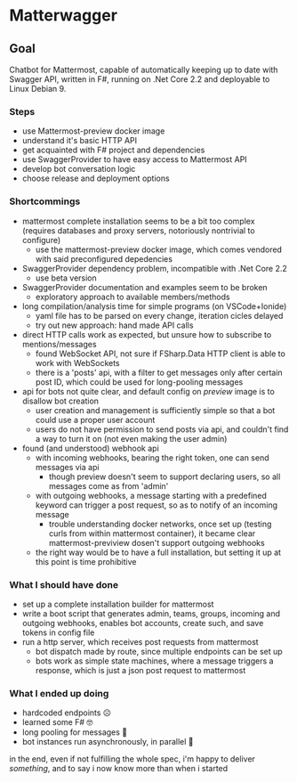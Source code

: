 # Matterwagger

## Goal

Chatbot for Mattermost, capable of automatically keeping up to date with Swagger API, written in F#, running on .Net Core 2.2 and deployable to Linux Debian 9.

### Steps

- use Mattermost-preview docker image
- understand it's basic HTTP API
- get acquainted with F# project and dependencies
- use SwaggerProvider to have easy access to Mattermost API
- develop bot conversation logic
- choose release and deployment options

### Shortcommings

- mattermost complete installation seems to be a bit too complex (requires databases and proxy servers, notoriously nontrivial to configure)
  - use the mattermost-preview docker image, which comes vendored with said preconfigured depedencies
- SwaggerProvider dependency problem, incompatible with .Net Core 2.2
  - use beta version
- SwaggerProvider documentation and examples seem to be broken
  - exploratory approach to available members/methods
- long compilation/analysis time for simple programs (on VSCode+Ionide)
  - yaml file has to be parsed on every change, iteration cicles delayed
  - try out new approach: hand made API calls
- direct HTTP calls work as expected, but unsure how to subscribe to mentions/messages
  - found WebSocket API, not sure if FSharp.Data HTTP client is able to work with WebSockets
  - there is a 'posts' api, with a filter to get messages only after certain post ID, which could be used for long-pooling messages
- api for bots not quite clear, and default config on _preview_ image is to disallow bot creation
  - user creation and management is sufficiently simple so that a bot could use a proper user account
  - users do not have permission to send posts via api, and couldn't find a way to turn it on (not even making the user admin)
- found (and understood) webhook api
  - with incoming webhooks, bearing the right token, one can send messages via api
    - though preview doesn't seem to support declaring users, so all messages come as from 'admin'
  - with outgoing webhooks, a message starting with a predefined keyword can trigger a post request, so as to notify of an incoming message
    - trouble understanding docker networks, once set up (testing curls from within mattermost container), it became clear mattermost-previview dosen't support outgoing webhooks
  - the right way would be to have a full installation, but setting it up at this point is time prohibitive

### What I should have done

- set up a complete installation builder for mattermost
- write a boot script that generates admin, teams, groups, incoming and outgoing webhooks, enables bot accounts, create such, and save tokens in config file
- run a http server, which receives post requests from mattermost
  - bot dispatch made by route, since multiple endpoints can be set up
  - bots work as simple state machines, where a message triggers a response, which is just a json post request to mattermost

### What I ended up doing

- hardcoded endpoints ☹️
- learned some F# 🤓
- long pooling for messages 🙁
- bot instances run asynchronously, in parallel 🙂

in the end, even if not fulfilling the whole spec, i'm happy to deliver _something_, and to say i now know more than when i started
